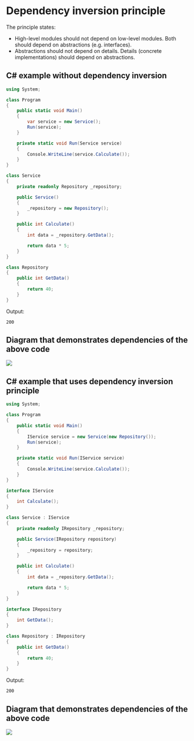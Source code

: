 # Dependency inversion principle

 The principle states:

* High-level modules should not depend on low-level modules. Both should depend on abstractions (e.g. interfaces).
* Abstractions should not depend on details. Details (concrete implementations) should depend on abstractions.

## C# example without dependency inversion

```csharp
using System;

class Program
{
    public static void Main()
    {
        var service = new Service();
        Run(service);
    }

    private static void Run(Service service)
    {
        Console.WriteLine(service.Calculate());
    }
}

class Service
{
    private readonly Repository _repository;

    public Service()
    {
        _repository = new Repository();
    }

    public int Calculate()
    {
        int data = _repository.GetData();

        return data * 5;
    }
}

class Repository
{
    public int GetData()
    {
        return 40;
    }
}
```

Output:

```output
200
```

## Diagram that demonstrates dependencies of the above code

<img src="dependency inversion no.svg">

## C# example that uses dependency inversion principle

```csharp
using System;

class Program
{
    public static void Main()
    {
        IService service = new Service(new Repository());
        Run(service);
    }

    private static void Run(IService service)
    {
        Console.WriteLine(service.Calculate());
    }
}

interface IService
{
    int Calculate();
}

class Service : IService
{
    private readonly IRepository _repository;

    public Service(IRepository repository)
    {
        _repository = repository;
    }

    public int Calculate()
    {
        int data = _repository.GetData();

        return data * 5;
    }
}

interface IRepository
{
    int GetData();
}

class Repository : IRepository
{
    public int GetData()
    {
        return 40;
    }
}
```

Output:

```output
200
```

## Diagram that demonstrates dependencies of the above code

<img src="dependency inversion.svg">
